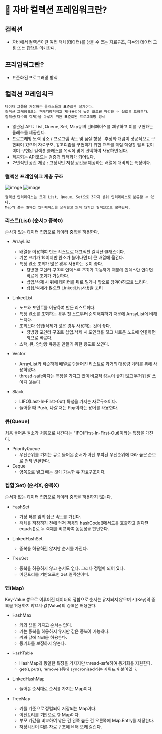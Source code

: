 # 🥕 자바 컬렉션 프레임워크란?

## 컬렉션
- 자바에서 컬렉션이란 여러 객체(데이터)를 담을 수 있는 자료구조, 다수의 데이터 그룹 또는 집합을 의미한다.

## 프레임워크란?
- 표준화된 프로그래밍 방식

## 컬렉션 프레임워크
```
데이터 그룹을 저장하는 클래스들의 표준화한 설계이다.
컬렉션 프레임워크는 객체지향적이고 재사용성이 높은 코드를 작성할 수 있도록 도와준다.
컬렉션(다수의 객체)을 다루기 위한 표준화된 프로그래밍 방식
```
- 일관된 API : List, Queue, Set, Map등의 인터페이스를 제공하고 이를 구현하는 클래스를 제공한다.
- 프로그래밍 노력 감소 / 프로그램 속도 및 품질 향상 : 추상화 개념이 성공적으로 구현되어 있으며 자료구조, 알고리즘을 구현하기 위한 코드를 직접 작성할 필요 없이 이미 구현된 컬렉션 클래스를 목적에 맞게 선택하여 사용하면 된다.
- 제공되는 API코드는 검증과 최적화가 되어있다.
- 가변적인 공간 제공 : 고정적인 저장 공간을 제공하는 배열에 대비되는 특징이다.

### 컬렉션 프레임워크 계층 구조
![image](https://github.com/sengmin14/CS-Study/assets/140876841/907eb15a-6cc7-4a3a-aae3-47957ea3cb1a)
![image](https://github.com/sengmin14/CS-Study/assets/140876841/efb93810-05a4-4ce7-8488-94f5f76cfc4b)

```
컬렉션 인터페이스는 크게 List, Queue, Set으로 3가지 상위 인터페이스로 분류할 수 있다.
Map의 경우 컬렉션 인터페이스를 상속받고 있지 않지만 컬렉션으로 분류된다.
```

### 리스트(List) (순서O 중복O)
순사가 있는 데이터 집합으로 데이터 중복을 허용한다.

- ArrayList
  - 배열을 이용하여 만든 리스트로 대표적인 컬렉션 클래스이다.
  - 기본 크기가 10이지만 원소가 늘어나면 더 큰 배열에 옮긴다.
  - 특정 원소 조회가 많은 경우 사용하는 것이 좋다.
    - 단방향 포인터 구조로 인덱스로 조회가 가능하기 때문에 인덱스만 안다면 빠르게 조회가 가능하다.
    - 삽입/삭제 시 뒤에 데이터를 뒤로 밀거나 앞으로 당겨야하므로 느리다.
    - 삽입/삭제가 많으면 LinkedList사용을 고려

- LinkedList
  - 노드와 포인트를 이용하여 만든 리스트이다.
  - 특정 원소를 조회하는 경우 첫 노드부터 순회해야하기 때문에 ArrayList에 비해 느리다.
  - 조회보다 삽입/삭제가 많은 경우 사용하는 것이 좋다.
    - 양방향 포인터 구조로 삽입/삭제 시 포인터를 끊고 새로운 노드에 연결하면 되므로 빠르다.
  - 스택, 큐, 양방향 큐등을 만들기 위한 용도로 쓰인다.

- Vector
  - ArrayList와 비슷하게 배열로 만들어진 리스트로 과거의 대용량 처리를 위해 사용하였다.
  - thread-safe하다는 특징을 가지고 있어 비교적 성능이 좋지 않고 무거워 잘 쓰이지 않는다.

- Stack
  - LIFO(Last-In-First-Out) 특성을 가지는 자료구조이다.
  - 들어올 때 Push, 나갈 때는 Pop이라는 용어를 사용한다.

### 큐(Queue)
처음 들어온 원소가 처음으로 나간다는 FIFO(First-In-First-Out)이라는 특징을 가진다.

- PriorityQueue
  - 우선순위를 가지는 큐로 들어온 순서가 아닌 부여된 우선순위에 따라 높은 순으로 먼저 반환한다.
- Deque
  - 양쪽으로 넣고 빼는 것이 가능한 큐 자료구조이다.

### 집합(Set) (순서X, 중복X)
순서가 없는 데이터 집합으로 데이터 중복을 허용하지 않는다.

- HashSet
  - 가장 빠른 임의 접근 속도를 가진다.
  - 객체를 저장하기 전에 먼저 객체의 hashCode()메서드를 호출하고 같다면 equals()로 두 객체를 비교하여 동등성을 판단한다.

- LinkedHashSet
  - 중복을 허용하진 않지만 순서를 가진다.

- TreeSet
  - 중복을 허용하지 않고 순서도 없다. 그러나 정렬이 되어 있다.
  - 이진트리를 기반으로한 Set 컬렉션이다.

### 맵(Map)
Key-Value 쌍으로 이루어진 데이터의 집합으로 순서는 유지되지 않으며 키(Key)의 중복을 허용하지 않으나 값(Value)의 중복은 허용한다.

- HashMap
  - 키와 값을 가지고 순서는 없다.
  - 키는 중복을 허용하지 않지만 값은 중복이 가능하다.
  - 키와 값에 Null을 허용한다.
  - 동기화를 보장하지 않는다.

- HashTable
  - HashMap과 동일한 특징을 가지지만 thread-safe하여 동기화를 지원한다.
  - get(), put(), remove()등에 syncronized라는 키워드가 붙어있다.

- LinkedHashMap
  - 들어온 순서대로 순서를 가지는 Map이다.

- TreeMap
  - 키를 기준으로 정렬되어 저장되는 Map이다.
  - 이진트리를 기반으로 한 Map이다.
  - 부모 키값을 비교하여 낮은 건 왼쪽 높은 건 오른쪽에 Map.Entry를 저장한다.
  - 저장시간이 다른 자료 구조에 비해 오래 걸린다.











